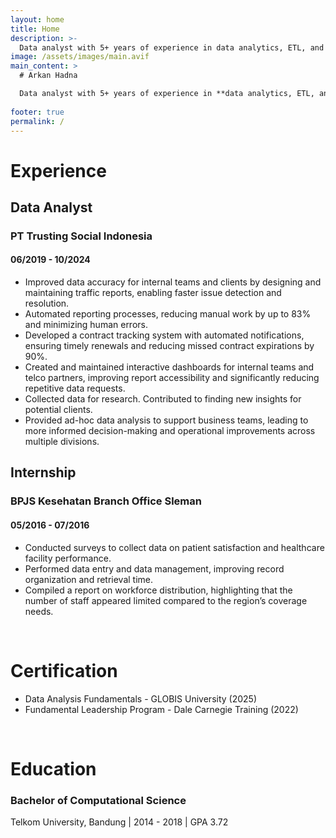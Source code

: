 ```yaml
---
layout: home
title: Home
description: >-
  Data analyst with 5+ years of experience in data analytics, ETL, and reporting. Skilled in automating reports, optimizing data pipelines, and collaborating with cross-functional teams. Passionate about turning data into actionable insights to drive business decisions.
image: /assets/images/main.avif
main_content: >
  # Arkan Hadna

  Data analyst with 5+ years of experience in **data analytics, ETL, and reporting**. Skilled in automating reports, optimizing data pipelines, and collaborating with cross-functional teams. Passionate about turning data into actionable insights to drive business decisions. **#Python #AppsScript #Sheets #Looker #Excel**
  
footer: true
permalink: /
---
```

# Experience
## Data Analyst
### PT Trusting Social Indonesia
#### 06/2019 - 10/2024
* Improved data accuracy for internal teams and clients by designing and maintaining traffic reports, enabling faster issue detection and resolution.
* Automated reporting processes, reducing manual work by up to 83% and minimizing human errors.
* Developed a contract tracking system with automated notifications, ensuring timely renewals and reducing missed contract expirations by 90%.
* Created and maintained interactive dashboards for internal teams and telco partners, improving report accessibility and significantly reducing repetitive data requests.
* Collected data for research. Contributed to finding new insights for potential clients.
* Provided ad-hoc data analysis to support business teams, leading to more informed decision-making and operational improvements across multiple divisions.

## Internship
### BPJS Kesehatan Branch Office Sleman
#### 05/2016 - 07/2016
* Conducted surveys to collect data on patient satisfaction and healthcare facility performance.
* Performed data entry and data management, improving record organization and retrieval time.
* Compiled a report on workforce distribution, highlighting that the number of staff appeared limited compared to the region’s coverage needs.

<br>

# Certification
* Data Analysis Fundamentals - GLOBIS University (2025)
* Fundamental Leadership Program - Dale Carnegie Training (2022)

<br>

# Education
### Bachelor of Computational Science
Telkom University, Bandung | 2014 - 2018 | GPA 3.72
